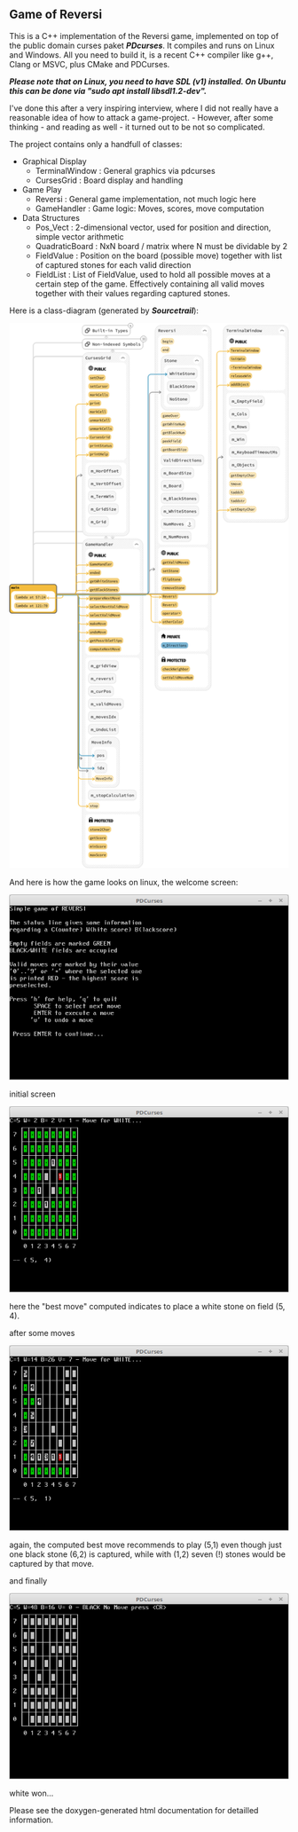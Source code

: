## Game of Reversi

This is a C++ implementation of the Reversi game, implemented on top of the public domain curses paket ***PDcurses***. It compiles and runs on Linux and Windows. All you need to build it, is a recent C++ compiler like g++, Clang or MSVC, plus CMake and PDCurses.

***Please note that on Linux, you need to have SDL (v1) installed. On Ubuntu this can be done via "sudo apt install libsdl1.2-dev".***

I've done this after a very inspiring interview, where I did not really have a reasonable idea of how to attack a game-project. - However, after some thinking - and reading as well - it turned out to be not so complicated.

The project contains only a handfull of classes:

- Graphical Display
  - TerminalWindow : General graphics via pdcurses
  - CursesGrid : Board display and handling
- Game Play
  - Reversi : General game implementation, not much logic here
  - GameHandler : Game logic: Moves, scores, move computation
- Data Structures
  - Pos_Vect : 2-dimensional vector, used for position and direction, simple vector arithmetic
  - QuadraticBoard : NxN board / matrix where N must be dividable by 2
  - FieldValue : Position on the board (possible move) together with list of captured stones for each valid direction
  - FieldList : List of FieldValue, used to hold all possible moves at a certain step of the game. Effectively containing all valid moves together with their values regarding captured stones.

Here is a class-diagram (generated by ***Sourcetrail***):

![class-diagram](./doc/class-diagram.png)

And here is how the game looks on linux, the welcome screen:

![PDCurses_003](./doc/PDCurses_003.png)

initial screen

![PDCurses_004](./doc/PDCurses_004.png)

here the "best move" computed indicates to place a white stone on field (5, 4).

after some moves

![PDCurses_005](./doc/PDCurses_005.png)

again, the computed best move recommends to play (5,1) even though just one black stone (6,2) is captured, while with (1,2) seven (!) stones would be captured by that move.

and finally

![PDCurses_006](./doc/PDCurses_006.png)

white won...

Please see the doxygen-generated html documentation for detailled information.